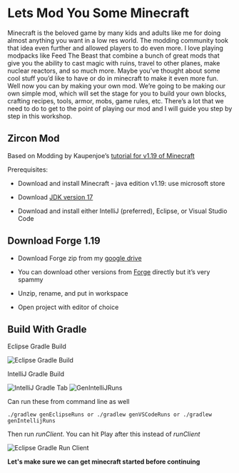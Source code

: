 # Lets Mod You Some Minecraft
Minecraft is the beloved game by many kids and adults like me for doing almost anything you want in a low res world. The modding community took that idea even further and allowed players to do even more. I love playing modpacks like Feed The Beast that combine a bunch of great mods that give you the ability to cast magic with ruins, travel to other planes, make nuclear reactors, and so much more. Maybe you’ve thought about some cool stuff you’d like to have or do in minecraft to make it even more fun. Well now you can by making your own mod. We’re going to be making our own simple mod, which will set the stage for you to build your own blocks, crafting recipes, tools, armor, mobs, game rules, etc. There’s a lot that we need to do to get to the point of playing our mod and I will guide you step by step in this workshop.
## Zircon Mod
Based on Modding by Kaupenjoe’s [tutorial for v1.19 of Minecraft](https://www.youtube.com/watch?v=LpoSy091wYI&list=PLKGarocXCE1HrC60yuTNTGRoZc6hf5Uvl)

Prerequisites:

-   Download and install Minecraft - java edition v1.19: use microsoft store
    
-   Download [JDK version 17](https://adoptium.net/temurin/releases/?version=17)
    
-   Download and install either IntelliJ (preferred), Eclipse, or Visual Studio Code
## Download Forge 1.19
-   Download Forge zip from my [google drive](https://drive.google.com/drive/folders/10EA8TrcMEiE2hjJkNC0sB3BwYUyGtYVj?usp=sharing)
    
-   You can download other versions from [Forge](https://files.minecraftforge.net/net/minecraftforge/forge/) directly but it’s very spammy
    
-   Unzip, rename, and put in workspace
    
-   Open project with editor of choice
## Build With Gradle
Eclipse Gradle Build

![Eclipse Gradle Build](https://i.imgur.com/xx5C21y.png)

IntelliJ Gradle Build

![IntelliJ Gradle Tab](https://i.imgur.com/uBOPdai.png)
![GenIntelliJRuns](https://i.imgur.com/v0GXMjc.png)

Can run these from command line as well

    ./gradlew genEclipseRuns or ./gradlew genVSCodeRuns or ./gradlew genIntellijRuns

Then run *runClient*. You can hit Play after this instead of *runClient*

![Eclipse Gradle Run Client](https://i.imgur.com/FJOVrcn.png)

**Let's make sure we can get minecraft started before continuing**